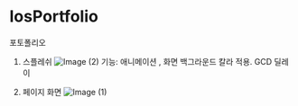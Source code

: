 # IosPortfolio

포토폴리오
1) 스플레쉬 
![Image (2)](https://user-images.githubusercontent.com/38832413/201289907-5b250727-297e-49a0-8e66-3aa577d37c65.png)
기능: 애니메이션 , 화면 백그라운드 칼라 적용. GCD 딜레이

2) 페이지 화면 
![Image (1)](https://user-images.githubusercontent.com/38832413/201289681-8cf428f8-e41c-45e0-a835-708b58d78125.png)
